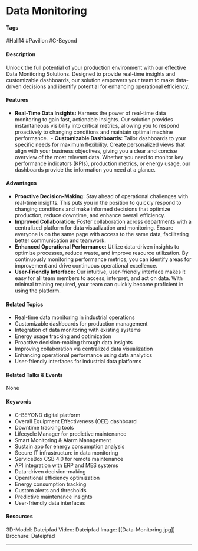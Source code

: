 # Data Monitoring

#### Tags
#Hall14 #Pavilion #C-Beyond

#### Description
Unlock the full potential of your production environment with our effective Data Monitoring Solutions. Designed to provide real-time insights and customizable dashboards, our solution empowers your team to make data-driven decisions and identify potential for enhancing operational efficiency.

#### Features
- **Real-Time Data Insights:** Harness the power of real-time data monitoring to gain fast, actionable insights. Our solution provides instantaneous visibility into critical metrics, allowing you to respond proactively to changing conditions and maintain optimal machine performance.
 - **Customizable Dashboards:** Tailor dashboards to your specific needs for maximum flexibility. Create personalized views that align with your business objectives, giving you a clear and concise overview of the most relevant data. Whether you need to monitor key performance indicators (KPIs), production metrics, or energy usage, our dashboards provide the information you need at a glance.

#### Advantages
- **Proactive Decision-Making:** Stay ahead of operational challenges with real-time insights. This puts you in the position to quickly respond to changing conditions and make informed decisions that optimize production, reduce downtime, and enhance overall efficiency.
- **Improved Collaboration:** Foster collaboration across departments with a centralized platform for data visualization and monitoring. Ensure everyone is on the same page with access to the same data, facilitating better communication and teamwork.
- **Enhanced Operational Performance:** Utilize data-driven insights to optimize processes, reduce waste, and improve resource utilization. By continuously monitoring performance metrics, you can identify areas for improvement and drive continuous operational excellence.
- **User-Friendly Interface:** Our intuitive, user-friendly interface makes it easy for all team members to access, interpret, and act on data. With minimal training required, your team can quickly become proficient in using the platform.

#### Related Topics
- Real-time data monitoring in industrial operations​
- Customizable dashboards for production management​
- Integration of data monitoring with existing systems​
- Energy usage tracking and optimization​
- Proactive decision-making through data insights​
- Improving collaboration via centralized data visualization​
- Enhancing operational performance using data analytics​
- User-friendly interfaces for industrial data platforms​

#### Related Talks & Events
None

#### Keywords
- C-BEYOND digital platform​
- Overall Equipment Effectiveness (OEE) dashboard​
- Downtime tracking tools​
- Lifecycle Manager for predictive maintenance​
- Smart Monitoring & Alarm Management​
- Sustain app for energy consumption analysis​
- Secure IT infrastructure in data monitoring​
- ServiceBox CSB 4.0 for remote maintenance​
- API integration with ERP and MES systems​
- Data-driven decision-making​
- Operational efficiency optimization​
- Energy consumption tracking​
- Custom alerts and thresholds​
- Predictive maintenance insights​
- User-friendly data interfaces

#### Resources
3D-Model: Dateipfad 
Video: Dateipfad
Image: [[Data-Monitoring.jpg]]
Brochure: Dateipfad

---